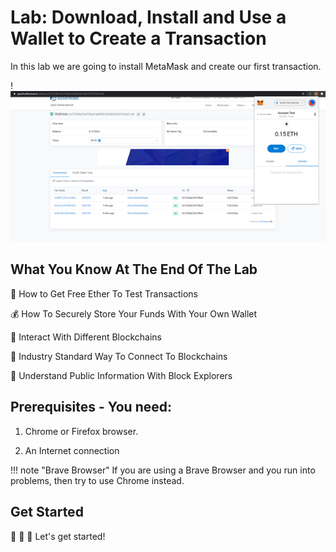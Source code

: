 # Lab: Download, Install and Use a Wallet to Create a Transaction

In this lab we are going to install MetaMask and create our first transaction.

!![](images/2021-01-18-21-41-46.png)

## What You Know At The End Of The Lab

🤑 How to Get Free Ether To Test Transactions

💰 How To Securely Store Your Funds With Your Own Wallet

🏦 Interact With Different Blockchains

🧾 Industry Standard Way To Connect To Blockchains

🧭 Understand Public Information With Block Explorers

## Prerequisites - You need:

1.  Chrome or Firefox browser.

2.  An Internet connection

!!! note "Brave Browser"
    If you are using a Brave Browser and you run into problems, then try to use Chrome instead.

## Get Started

💪 💪 💪 Let's get started!

